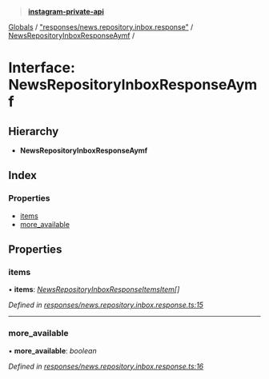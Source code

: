 > **[instagram-private-api](../README.md)**

[Globals](../README.md) / ["responses/news.repository.inbox.response"](../modules/_responses_news_repository_inbox_response_.md) / [NewsRepositoryInboxResponseAymf](_responses_news_repository_inbox_response_.newsrepositoryinboxresponseaymf.md) /

# Interface: NewsRepositoryInboxResponseAymf

## Hierarchy

* **NewsRepositoryInboxResponseAymf**

## Index

### Properties

* [items](_responses_news_repository_inbox_response_.newsrepositoryinboxresponseaymf.md#items)
* [more_available](_responses_news_repository_inbox_response_.newsrepositoryinboxresponseaymf.md#more_available)

## Properties

###  items

• **items**: *[NewsRepositoryInboxResponseItemsItem](_responses_news_repository_inbox_response_.newsrepositoryinboxresponseitemsitem.md)[]*

*Defined in [responses/news.repository.inbox.response.ts:15](https://github.com/dilame/instagram-private-api/blob/173bc62/src/responses/news.repository.inbox.response.ts#L15)*

___

###  more_available

• **more_available**: *boolean*

*Defined in [responses/news.repository.inbox.response.ts:16](https://github.com/dilame/instagram-private-api/blob/173bc62/src/responses/news.repository.inbox.response.ts#L16)*